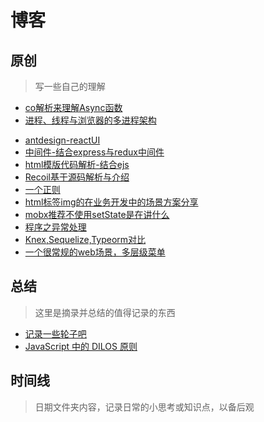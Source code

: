 # 博客
## 原创

> 写一些自己的理解

- [co解析来理解Async函数](https://github.com/zgoby/asProgramer/issues/3)
- [进程、线程与浏览器的多进程架构 ](https://github.com/zgoby/asProgramer/issues/1)
<!-- - [jquery之DOM进阶](https://github.com/zgoby/jQuery-Record) -->
- [antdesign-reactUI](https://github.com/zgoby/learn-react-source-code)
- [中间件-结合express与redux中间件](https://github.com/zgoby/asProgramer/issues/7)
- [html模版代码解析-结合ejs](https://github.com/zgoby/asProgramer/issues/4)
- [Recoil基于源码解析与介绍](https://github.com/zgoby/asProgramer/issues/5)
- [一个正则](https://github.com/zgoby/asProgramer/issues/8)
- [html标签img的在业务开发中的场景方案分享](https://github.com/zgoby/asProgramer/issues/9)
- [mobx推荐不使用setState是在讲什么](https://github.com/zgoby/asProgramer/issues/10)
- [程序之异常处理](https://github.com/zgoby/asProgramer/issues/11)
- [Knex,Sequelize,Typeorm对比](https://github.com/zgoby/asProgramer/issues/12)
- [一个很常规的web场景，多层级菜单](https://github.com/zgoby/asProgramer/issues/13)

## 总结

> 这里是摘录并总结的值得记录的东西

- [记录一些轮子吧](https://github.com/zgoby/asProgramer/issues/2)
- [JavaScript 中的 DILOS 原则](https://github.com/zgoby/asProgramer/issues/6)

## 时间线

> 日期文件夹内容，记录日常的小思考或知识点，以备后观
